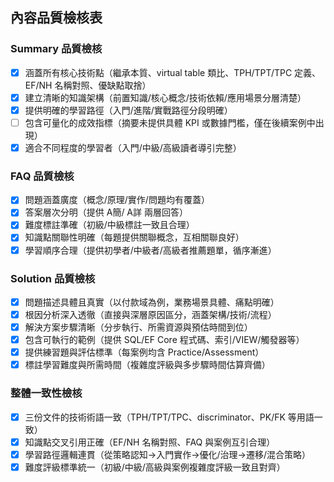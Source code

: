 ## 內容品質檢核表

### Summary 品質檢核
- [x] 涵蓋所有核心技術點（繼承本質、virtual table 類比、TPH/TPT/TPC 定義、EF/NH 名稱對照、優缺點取捨）
- [x] 建立清晰的知識架構（前置知識/核心概念/技術依賴/應用場景分層清楚）
- [x] 提供明確的學習路徑（入門/進階/實戰路徑分段明確）
- [ ] 包含可量化的成效指標（摘要未提供具體 KPI 或數據門檻，僅在後續案例中出現）
- [x] 適合不同程度的學習者（入門/中級/高級讀者導引完整）

### FAQ 品質檢核
- [x] 問題涵蓋廣度（概念/原理/實作/問題均有覆蓋）
- [x] 答案層次分明（提供 A簡/ A詳 兩層回答）
- [x] 難度標註準確（初級/中級標註一致且合理）
- [x] 知識點關聯性明確（每題提供關聯概念，互相關聯良好）
- [x] 學習順序合理（提供初學者/中級者/高級者推薦題單，循序漸進）

### Solution 品質檢核
- [x] 問題描述具體且真實（以付款域為例，業務場景具體、痛點明確）
- [x] 根因分析深入透徹（直接與深層原因區分，涵蓋架構/技術/流程）
- [x] 解決方案步驟清晰（分步執行、所需資源與預估時間到位）
- [x] 包含可執行的範例（提供 SQL/EF Core 程式碼、索引/VIEW/觸發器等）
- [x] 提供練習題與評估標準（每案例均含 Practice/Assessment）
- [x] 標註學習難度與所需時間（複雜度評級與多步驟時間估算齊備）

### 整體一致性檢核
- [x] 三份文件的技術術語一致（TPH/TPT/TPC、discriminator、PK/FK 等用語一致）
- [x] 知識點交叉引用正確（EF/NH 名稱對照、FAQ 與案例互引合理）
- [x] 學習路徑邏輯連貫（從策略認知→入門實作→優化/治理→遷移/混合策略）
- [x] 難度評級標準統一（初級/中級/高級與案例複雜度評級一致且對齊）